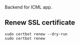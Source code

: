 Backend for ICML app.

## Renew SSL certificate
```
sudo certbot renew --dry-run
sudo certbot renew
```
